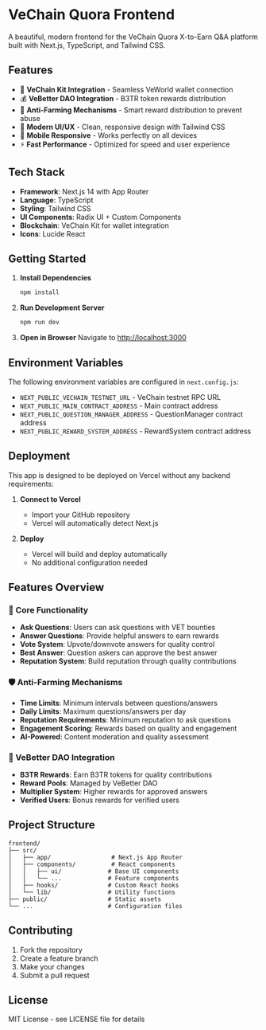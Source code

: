 # VeChain Quora Frontend

A beautiful, modern frontend for the VeChain Quora X-to-Earn Q&A platform built with Next.js, TypeScript, and Tailwind CSS.

## Features

- 🔗 **VeChain Kit Integration** - Seamless VeWorld wallet connection
- 💰 **VeBetter DAO Integration** - B3TR token rewards distribution
- 🎯 **Anti-Farming Mechanisms** - Smart reward distribution to prevent abuse
- 🎨 **Modern UI/UX** - Clean, responsive design with Tailwind CSS
- 📱 **Mobile Responsive** - Works perfectly on all devices
- ⚡ **Fast Performance** - Optimized for speed and user experience

## Tech Stack

- **Framework**: Next.js 14 with App Router
- **Language**: TypeScript
- **Styling**: Tailwind CSS
- **UI Components**: Radix UI + Custom Components
- **Blockchain**: VeChain Kit for wallet integration
- **Icons**: Lucide React

## Getting Started

1. **Install Dependencies**
   ```bash
   npm install
   ```

2. **Run Development Server**
   ```bash
   npm run dev
   ```

3. **Open in Browser**
   Navigate to [http://localhost:3000](http://localhost:3000)

## Environment Variables

The following environment variables are configured in `next.config.js`:

- `NEXT_PUBLIC_VECHAIN_TESTNET_URL` - VeChain testnet RPC URL
- `NEXT_PUBLIC_MAIN_CONTRACT_ADDRESS` - Main contract address
- `NEXT_PUBLIC_QUESTION_MANAGER_ADDRESS` - QuestionManager contract address
- `NEXT_PUBLIC_REWARD_SYSTEM_ADDRESS` - RewardSystem contract address

## Deployment

This app is designed to be deployed on Vercel without any backend requirements:

1. **Connect to Vercel**
   - Import your GitHub repository
   - Vercel will automatically detect Next.js

2. **Deploy**
   - Vercel will build and deploy automatically
   - No additional configuration needed

## Features Overview

### 🎯 Core Functionality
- **Ask Questions**: Users can ask questions with VET bounties
- **Answer Questions**: Provide helpful answers to earn rewards
- **Vote System**: Upvote/downvote answers for quality control
- **Best Answer**: Question askers can approve the best answer
- **Reputation System**: Build reputation through quality contributions

### 🛡️ Anti-Farming Mechanisms
- **Time Limits**: Minimum intervals between questions/answers
- **Daily Limits**: Maximum questions/answers per day
- **Reputation Requirements**: Minimum reputation to ask questions
- **Engagement Scoring**: Rewards based on quality and engagement
- **AI-Powered**: Content moderation and quality assessment

### 💎 VeBetter DAO Integration
- **B3TR Rewards**: Earn B3TR tokens for quality contributions
- **Reward Pools**: Managed by VeBetter DAO
- **Multiplier System**: Higher rewards for approved answers
- **Verified Users**: Bonus rewards for verified users

## Project Structure

```
frontend/
├── src/
│   ├── app/                 # Next.js App Router
│   ├── components/          # React components
│   │   ├── ui/             # Base UI components
│   │   └── ...             # Feature components
│   ├── hooks/              # Custom React hooks
│   └── lib/                # Utility functions
├── public/                 # Static assets
└── ...                     # Configuration files
```

## Contributing

1. Fork the repository
2. Create a feature branch
3. Make your changes
4. Submit a pull request

## License

MIT License - see LICENSE file for details
